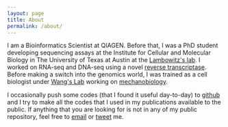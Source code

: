 ```yaml
---
layout: page
title: About
permalink: /about/
---
```


<!--
<p align="center">
<img src="{{ site.baseurl }}/assets/images/douglas.png" >
</p>
-->

I am a Bioinformatics Scientist at QIAGEN. Before that, I was a PhD student developing sequencing assays at the Institute for Cellular and Molecular Biology in The University of Texas at Austin at the [Lambowitz's lab]("https://sites.cns.utexas.edu/lambowitz"). I worked on RNA-seq and DNA-seq using a novel [reverse transcriptase](http://www.ingex.com/tgirt-kit/). Before making a switch into the genomics world, I was trained as a cell biologist under [Wang's Lab](http://mechanical.illinois.edu/directory/faculty/nwangrw) working on [mechanobiology](https://en.wikipedia.org/wiki/Mechanobiology).

I occasionally push some codes (that I found it useful day-to-day) to [github](https://github.com/wckdouglas) and I try to make all the codes that I used in my publications available to the public. If anything that you are looking for is not in any of my public repository, feel free to [email](mailto:wckdouglas@gmail.com) or [tweet](https://twitter.com/wckdouglas) me.
